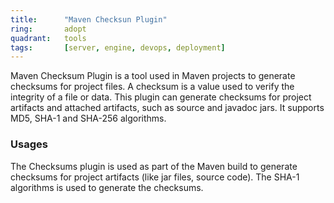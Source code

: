 ```yaml
---
title:      "Maven Checksun Plugin"
ring:       adopt
quadrant:   tools
tags:       [server, engine, devops, deployment]
---
```


Maven Checksum Plugin is a tool used in Maven projects to generate checksums for project files. A checksum is a value used to verify the integrity of a file or data. This plugin can generate checksums for project artifacts and attached artifacts, such as source and javadoc jars. It supports MD5, SHA-1 and SHA-256 algorithms.

### Usages
The Checksums plugin is used as part of the Maven build to generate checksums for project artifacts (like jar files, source code). The SHA-1 algorithms is used to generate the checksums.
